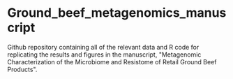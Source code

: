 # Ground_beef_metagenomics_manuscript
Github repository containing all of the relevant data and R code for replicating the results and figures in the manuscript, "Metagenomic Characterization of the Microbiome and Resistome of Retail Ground Beef Products".
